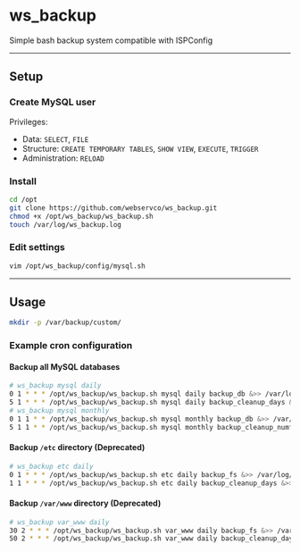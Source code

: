 # ws_backup

Simple bash backup system compatible with ISPConfig

---

## Setup

### Create MySQL user

Privileges:
* Data: `SELECT`, `FILE`
* Structure: `CREATE TEMPORARY TABLES`, `SHOW VIEW`, `EXECUTE`, `TRIGGER`
* Administration: `RELOAD`

### Install

```sh
cd /opt
git clone https://github.com/webservco/ws_backup.git
chmod +x /opt/ws_backup/ws_backup.sh
touch /var/log/ws_backup.log
```

### Edit settings
```sh
vim /opt/ws_backup/config/mysql.sh
```

---

## Usage

```sh
mkdir -p /var/backup/custom/
```

### Example cron configuration

#### Backup all MySQL databases

```sh
# ws_backup mysql daily
0 1 * * * /opt/ws_backup/ws_backup.sh mysql daily backup_db &>> /var/log/ws_backup.log
5 1 * * * /opt/ws_backup/ws_backup.sh mysql daily backup_cleanup_days &>> /var/log/ws_backup.log
# ws_backup mysql monthly
0 1 1 * * /opt/ws_backup/ws_backup.sh mysql monthly backup_db &>> /var/log/ws_backup.log
5 1 1 * * /opt/ws_backup/ws_backup.sh mysql monthly backup_cleanup_numfiles &>> /var/log/ws_backup.log
```

#### Backup `/etc` directory (Deprecated)
```sh
# ws_backup etc daily
0 1 * * * /opt/ws_backup/ws_backup.sh etc daily backup_fs &>> /var/log/ws_backup.log
1 1 * * * /opt/ws_backup/ws_backup.sh etc daily backup_cleanup_days &>> /var/log/ws_backup.log
```

#### Backup `/var/www` directory (Deprecated)

```sh
# ws_backup var_www daily
30 2 * * * /opt/ws_backup/ws_backup.sh var_www daily backup_fs &>> /var/log/ws_backup.log
50 2 * * * /opt/ws_backup/ws_backup.sh var_www daily backup_cleanup_days &>> /var/log/ws_backup.log
```
